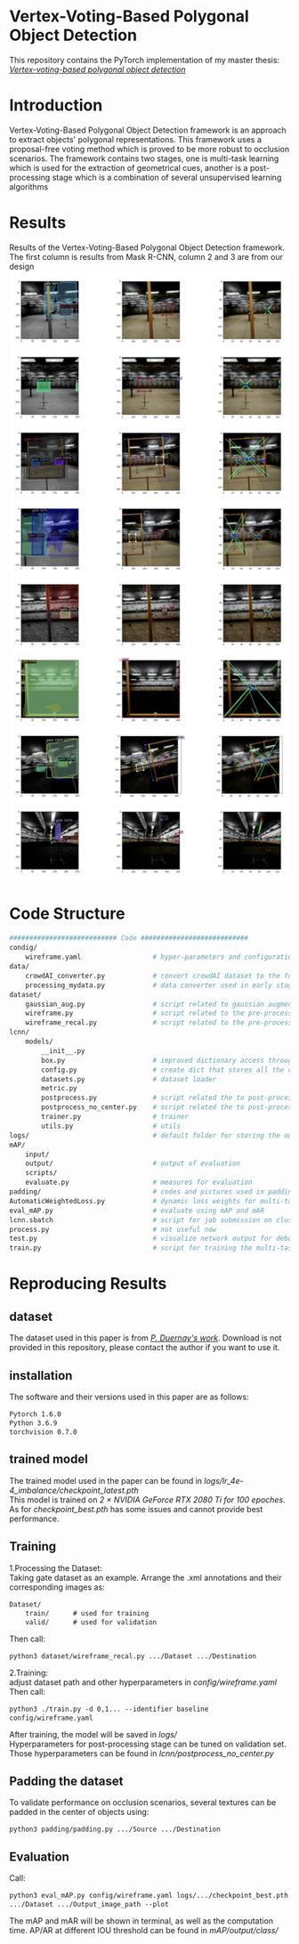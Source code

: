 # Vertex-Voting-Based Polygonal Object Detection     
This repository contains the PyTorch implementation of my master thesis: [*Vertex-voting-based polygonal object detection*](https://repository.tudelft.nl/islandora/object/uuid%3Abb56b035-91c7-4874-b20a-805950af2d82?collection=education)

# Introduction     
Vertex-Voting-Based Polygonal Object Detection framework is an approach to extract objects' polygonal representations. This framework uses a proposal-free voting method which is proved to be more robust to occlusion scenarios. The framework contains two stages, one is multi-task learning which is used for the extraction of geometrical cues, another is a post-processing stage which is a combination of several unsupervised learning algorithms

# Results    
Results of the Vertex-Voting-Based Polygonal Object Detection framework. The first column is results from Mask R-CNN, column 2 and 3 are from our design        
<img src="figs/results.png" width="1000">
# Code Structure      
```bash
########################### Code ###########################
condig/
    wireframe.yaml                  # hyper-parameters and configurations for multi-task learning stage
data/
    crowdAI_converter.py            # convert crowdAI dataset to the format which can be used by the framework(not used in gate dataset)
    processing_mydata.py            # data converter used in early stage of the work, not useful now
dataset/
    gaussian_aug.py                 # script related to gaussian augmentation
    wireframe.py                    # script related to the pre-processing of dataset
    wireframe_recal.py              # script related to the pre-processing of dataset, where ground truth polygons are recalculated if their vertices are out off image space
lcnn/                               
    models/                         
        __init__.py
        box.py                      # improved dictionary access through dot notation with additional tools.
        config.py                   # create dict that stores all the configuration
        datasets.py                 # dataset loader
        metric.py
        postprocess.py              # script related the to post-processing stage in early stage of the work, not useful now
        postprocess_no_center.py    # script related the to post-processing stage
        trainer.py                  # trainer
        utils.py                    # utils
logs/                               # default folder for storing the output during training
mAP/
    input/
    output/                         # output of evaluation
    scripts/
    evaluate.py                     # measures for evaluation
padding/                            # codes and pictures used in padding experiments
AutomaticWeightedLoss.py            # dynamic loss weights for multi-task learning stage
eval_mAP.py                         # evaluate using mAP and mAR
lcnn.sbatch                         # script for job submission on cluster
process.py                          # not useful now
test.py                             # visualize network output for debugging
train.py                            # script for training the multi-task learning network
```

# Reproducing Results       
## dataset
The dataset used in this paper is from [*P. Duernay's work*](https://repository.tudelft.nl/islandora/object/uuid%3A82cb0f68-061e-4346-b536-a35a61621e51?collection=education). Download is not provided in this repository, please contact the author if you want to use it.     
## installation      
The software and their versions used in this paper are as follows:
```
Pytorch 1.6.0
Python 3.6.9
torchvision 0.7.0
```
## trained model     
The trained model used in the paper can be found in *logs/lr_4e-4_imbalance/checkpoint_latest.pth*       
This model is trained on *2 $\times$ NVIDIA GeForce RTX 2080 Ti for 100 epoches*.       
As for *checkpoint_best.pth* has some issues and cannot provide best performance.      
## Training     
1.Processing the Dataset:     
Taking gate dataset as an example. Arrange the .xml annotations and their corresponding images as:     
```
Dataset/
    train/      # used for training
    valid/      # used for validation
```
Then call:       
```
python3 dataset/wireframe_recal.py .../Dataset .../Destination
```
2.Training:      
adjust dataset path and other hyperparameters in *config/wireframe.yaml*      
Then call:    
```
python3 ./train.py -d 0,1... --identifier baseline config/wireframe.yaml
```
After training, the model will be saved in *logs/*        
Hyperparameters for post-processing stage can be tuned on validation set. Those hyperparameters can be found in *lcnn/postprocess_no_center.py*      

## Padding the dataset     
To validate performance on occlusion scenarios, several textures can be padded in the center of objects using:    
```
python3 padding/padding.py .../Source .../Destination
```

## Evaluation      
Call:    
```
python3 eval_mAP.py config/wireframe.yaml logs/.../checkpoint_best.pth .../Dataset .../Output_image_path --plot
```
The mAP and mAR will be shown in terminal, as well as the computation time.
AP/AR at different IOU threshold can be found in *mAP/output/class/*
    



